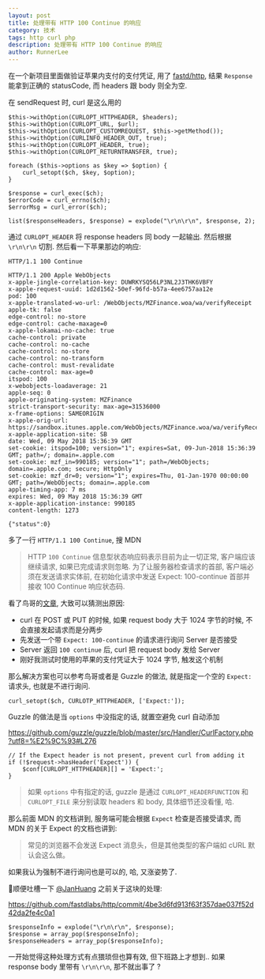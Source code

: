 ```yaml
---
layout: post
title: 处理带有 HTTP 100 Continue 的响应
category: 技术
tags: http curl php
description: 处理带有 HTTP 100 Continue 的响应
author: RunnerLee
---
```


在一个新项目里面做验证苹果内支付的支付凭证, 用了 [fastd/http](https://github.com/fastdlabs/http), 
结果 `Response` 能拿到正确的 statusCode, 而 headers 跟 body 则全为空.

在 sendRequest 时, curl 是这么用的

```
$this->withOption(CURLOPT_HTTPHEADER, $headers);
$this->withOption(CURLOPT_URL, $url);
$this->withOption(CURLOPT_CUSTOMREQUEST, $this->getMethod());
$this->withOption(CURLINFO_HEADER_OUT, true);
$this->withOption(CURLOPT_HEADER, true);
$this->withOption(CURLOPT_RETURNTRANSFER, true);

foreach ($this->options as $key => $option) {
    curl_setopt($ch, $key, $option);
}

$response = curl_exec($ch);
$errorCode = curl_errno($ch);
$errorMsg = curl_error($ch);

list($responseHeaders, $response) = explode("\r\n\r\n", $response, 2);
```

通过 `CURLOPT_HEADER` 将 response headers 同 body 一起输出. 然后根据 `\r\n\r\n` 切割. 然后看一下苹果那边的响应:

```
HTTP/1.1 100 Continue

HTTP/1.1 200 Apple WebObjects
x-apple-jingle-correlation-key: DUWRKYSQ56LP3NL2J3THK6VBFY
x-apple-request-uuid: 1d2d1562-50ef-96fd-b57a-4ee6757aa12e
pod: 100
x-apple-translated-wo-url: /WebObjects/MZFinance.woa/wa/verifyReceipt
apple-tk: false
edge-control: no-store
edge-control: cache-maxage=0
x-apple-lokamai-no-cache: true
cache-control: private
cache-control: no-cache
cache-control: no-store
cache-control: no-transform
cache-control: must-revalidate
cache-control: max-age=0
itspod: 100
x-webobjects-loadaverage: 21
apple-seq: 0
apple-originating-system: MZFinance
strict-transport-security: max-age=31536000
x-frame-options: SAMEORIGIN
x-apple-orig-url: https://sandbox.itunes.apple.com/WebObjects/MZFinance.woa/wa/verifyReceipt
x-apple-application-site: SB
date: Wed, 09 May 2018 15:36:39 GMT
set-cookie: itspod=100; version="1"; expires=Sat, 09-Jun-2018 15:36:39 GMT; path=/; domain=.apple.com
set-cookie: mzf_in=990185; version="1"; path=/WebObjects; domain=.apple.com; secure; HttpOnly
set-cookie: mzf_dr=0; version="1"; expires=Thu, 01-Jan-1970 00:00:00 GMT; path=/WebObjects; domain=.apple.com
apple-timing-app: 7 ms
expires: Wed, 09 May 2018 15:36:39 GMT
x-apple-application-instance: 990185
content-length: 1273

{"status":0}
```

多了一行 `HTTP/1.1 100 Continue`, 搜 MDN 

> HTTP `100 Continue` 信息型状态响应码表示目前为止一切正常, 客户端应该继续请求, 如果已完成请求则忽略. 为了让服务器检查请求的首部, 客户端必须在发送请求实体前, 在初始化请求中发送 Expect: 100-continue 首部并接收 100 Continue 响应状态码.

看了鸟哥的[文章](http://www.laruence.com/2011/01/20/1840.html), 大致可以猜测出原因:

- curl 在 POST 或 PUT 的时候, 如果 request body 大于 1024 字节的时候, 不会直接发起请求而是分两步
- 先发送一个带 `Expect: 100-continue` 的请求进行询问 Server 是否接受
- Server 返回 `100 continue` 后, curl 把 request body 发给 Server
- 刚好我测试时使用的苹果的支付凭证大于 1024 字节, 触发这个机制

那么解决方案也可以参考鸟哥或者是 Guzzle 的做法, 就是指定一个空的 `Expect:` 请求头, 也就是不进行询问.
```
curl_setopt($ch, CURLOTP_HTTPHEADER, ['Expect:']);
```

Guzzle 的做法是当 `options` 中没指定的话, 就置空避免 curl 自动添加

https://github.com/guzzle/guzzle/blob/master/src/Handler/CurlFactory.php?utf8=%E2%9C%93#L276
```
// If the Expect header is not present, prevent curl from adding it
if (!$request->hasHeader('Expect')) {
    $conf[CURLOPT_HTTPHEADER][] = 'Expect:';
}
```

> 如果 `options` 中有指定的话, guzzle 是通过 `CURLOPT_HEADERFUNCTION` 和 `CURLOPT_FILE` 来分别读取 headers 和 body, 具体细节还没看懂, 哈.

那么前面 MDN 的文档讲到, 服务端可能会根据 `Expect` 检查是否接受请求, 而 MDN 的关于 Expect 的文档也讲到:

> 常见的浏览器不会发送 Expect 消息头，但是其他类型的客户端如 cURL 默认会这么做。

如果我认为强制不进行询问也是可以的, 哈, 又涨姿势了.

顺便吐槽一下 [@JanHuang](https://github.com/JanHuang) 之前关于这块的处理:

https://github.com/fastdlabs/http/commit/4be3d6fd913f63f357dae037f52d42da2fe4c0a1

```
$responseInfo = explode("\r\n\r\n", $response);
$response = array_pop($responseInfo);
$responseHeaders = array_pop($responseInfo);
```

一开始觉得这种处理方式有点猥琐但也算有效, 但下班路上才想到.. 如果 response body 里带有 `\r\n\r\n`, 那不就出事了 ?
